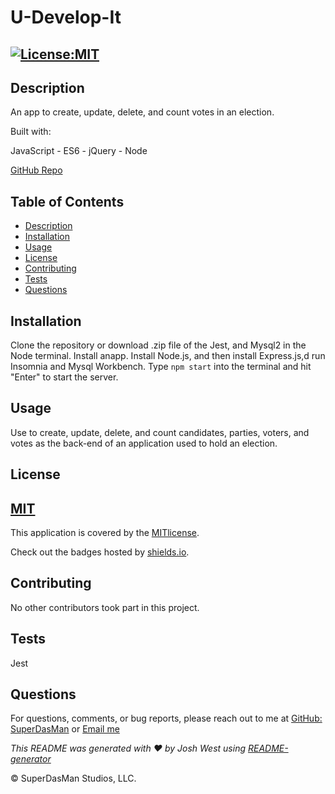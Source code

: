 # U-Develop-It

## [![License:MIT](https://img.shields.io/badge/License-MIT-aqua)](https://opensource.org/licenses/MIT)


## Description

An app to create, update, delete, and count votes in an election.

Built with:

JavaScript - ES6 - jQuery - Node


[GitHub Repo](https://github.com/SuperDasMan/U-Develop-It/)


## Table of Contents

  - [Description](#description)
  - [Installation](#installation)
  - [Usage](#usage)
  - [License](#license)
  - [Contributing](#contributing)
  - [Tests](#tests)
  - [Questions](#questions)


## Installation

Clone the repository or download .zip file of the  Jest, and Mysql2 in the Node terminal. Install anapp. Install Node.js, and then install Express.js,d run Insomnia and Mysql Workbench. Type `npm start` into the terminal and hit "Enter" to start the server.


## Usage

Use to create, update, delete, and count candidates, parties, voters, and votes as the back-end of an application used to hold an election.


## License


## [MIT](#license)


This application is covered by the [MITlicense]([![MIT]](https://opensource.org/licenses/MIT)).

Check out the badges hosted by [shields.io](https://shields.io/).


## Contributing

No other contributors took part in this project.


## Tests

Jest


## Questions

For questions, comments, or bug reports, please reach out to me at [GitHub: SuperDasMan](https://github.com/SuperDasMan) or [Email me](mailto:bigdaddydas@gmail.com)

_This README was generated with ❤️ by Josh West using [README-generator](https://github.com/SuperDasMan/README-Generator)_

&copy; SuperDasMan Studios, LLC.
